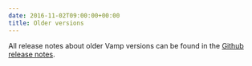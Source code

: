 ```yaml
---
date: 2016-11-02T09:00:00+00:00
title: Older versions
---
```


All release notes about older Vamp versions can be found in the [Github release notes](https://github.com/magneticio/vamp/releases).
